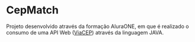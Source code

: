 # CepMatch

Projeto desenvolvido através da formação AluraONE, em que é realizado o consumo de uma API Web ([ViaCEP](https://viacep.com.br/)) através da linguagem JAVA.
